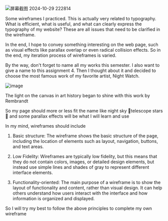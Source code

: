 
![屏幕截图 2024-10-29 222814](https://github.com/user-attachments/assets/cc97f844-8c54-41ff-8373-5cd3652f9d6c)

Some wireframes I practiced. This is actually very related to typography. What is efficient, what is useful, and what can clearly express the typography of my website? These are all issues that need to be clarified in the wireframe.

In the end, I hope to convey something interesting on the web page, such as visual effects like parallax overlap or even radical collision effects. So in the end, my iteration process of wireframes is varied.

By the way, don't forget to name all my works this semester. I also want to give a name to this assignment 4. Then I thought about it and decided to choose the most famous work of my favorite artist, Night Watch.

![image](https://github.com/user-attachments/assets/d6e1058e-d3a1-4340-bfa7-c411bba10547)

The light on the canvas in art history began to shine with this work by Rembrandt

So my page should more or less fit the name like night sky 🌌telescope stars 💫 and some parallax effects will be what I will learn and use

In my mind, wireframes should include

1. Basic structure: The wireframe shows the basic structure of the page, including the location of elements such as layout, navigation, buttons, and text areas.

2. Low Fidelity: Wireframes are typically low fidelity, but this means that they do not contain colors, images, or detailed design elements, but instead use simple lines and shades of gray to represent different interface elements.

3. Functionality-oriented: The main purpose of a wireframe is to show the layout of functionality and content, rather than visual design. It can help others understand how users interact with the interface and how information is organized and displayed.

So I will try my best to follow the above principles to complete my own wireframe